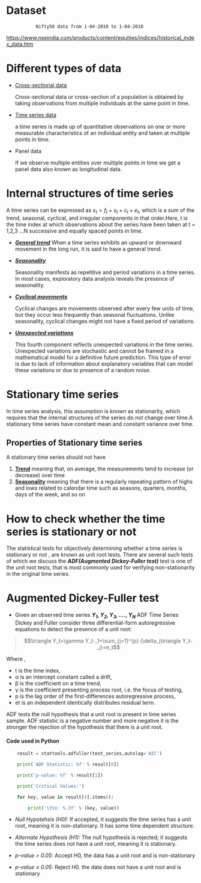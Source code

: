 # Dataset

               Nifty50 data from 1-04-2010 to 1-04-2018
            

https://www.nseindia.com/products/content/equities/indices/historical_index_data.htm

# Different types of data

+ <u>Cross-sectional data</u>

  Cross-sectional data or cross-section of a population is obtained by taking
  observations from multiple individuals at the same point in time.

+ <u>Time series data</u>
    
    a time series is made up of quantitative observations on
    one or more measurable characteristics of an individual entity and taken at
    multiple points in time.
+ Panel data

  If we observe multiple entities over multiple
  points in time we get a panel data also known as longitudinal data.


# Internal structures of time series

  A time series can be expressed as $x_t = f_t + s_t + c_t + e_t,$ which is a sum of the trend, seasonal, cyclical, and irregular components in that
  order.Here, t is the time index at which observations about the series have been
taken at t = 1,2,3 ...N successive and equally spaced points in time.

  + ***<u>General trend</u>***
   When a time series exhibits an upward or downward movement in the long run,
it is said to have a general trend.

+ ***<u>Seasonality***</u>

  Seasonality manifests as repetitive and period variations in a time series. In most
  cases, exploratory data analysis reveals the presence of seasonality.
+ ***<u>Cyclical movements***</u>

  Cyclical changes are movements observed after every few units of time, but they
occur less frequently than seasonal fluctuations. Unlike seasonality, cyclical
changes might not have a fixed period of variations.
+ ***<u>Unexpected variations***</u>

  This
fourth component reflects unexpected variations in the time series. Unexpected
variations are stochastic and cannot be framed in a mathematical model for a
definitive future prediction. This type of error is due to lack of information about
explanatory variables that can model these variations or due to presence of a
random noise.





# Stationary time series

<p>In time series analysis, this assumption is known as
stationarity, which requires that the internal structures of the series do not change over time.A stationary time series have constant mean and constant variance over time.</p>

## Properties of Stationary time series

 A stationary time series should not have

1. <u>**Trend**</u> meaning that, on average, the measurements tend to  increase (or decrease) over time
2.  <u>**Seasonality**</u>  meaning that there is a regularly repeating pattern of highs and lows related to calendar time such as seasons, quarters, months, days of the week, and so on

# How to check whether the time series is stationary or not
The statistical tests for objectively determining whether a time series is stationary or not , are known as unit root tests. There are several such
tests of which we discuss the _**ADF(Augmented Dickey-Fuller test)**_ test is one of the unit root tests, that is most
commonly used for verifying non-stationarity in the original time series.



# Augmented Dickey-Fuller test

+ Given an observed time series _**$Y_1,Y_2,Y_3,....,Y_N$**_  ADF Time Series Dickey and Fuller consider three differential-form autoregressive equations to detect the presence of a unit root:

     
> $$\triangle Y_t=\gamma Y_t-_1+\sum_{j=1}^{p} (\delta_j\triangle Y_t-_j)+e_t$$

Where ,
- t is the time index,
- α is an intercept constant called a drift,
- β is the coefficient on a time trend,
- γ is the coefficient presenting process root, i.e. the focus of testing,
- p is the lag order of the first-differences autoregressive process,
- et is an independent identically distributes residual term.


ADF tests the null hypothesis that a unit root is present in time series sample. ADF statistic is a negative number and more negative it is the stronger the rejection of the hypothesis that there is a unit root.

#### Code used in Python

```python
    result = stattools.adfuller(test_series,autolag='AIC')

    print('ADF Statistic: %f' % result[0])

    print('p-value: %f' % result[1])

    print('Critical Values:')

    for key, value in result[4].items():

        print('\t%s: %.3f' % (key, value))

```

+ *Null Hypotehsis (H0):* If accepted, it suggests the time series has a unit root, meaning it is non-stationary. It has some time dependent structure.

+ *Alternate Hypothesis (H1):* The null hypothesis is rejected; it suggests the time series does not have a unit root, meaning it is stationary.

+ *p-value > 0.05:* Accept H0, the data has a unit root and is non-stationary

+ *p-value ≤ 0.05:* Reject H0. the data does not have a unit root and is stationary